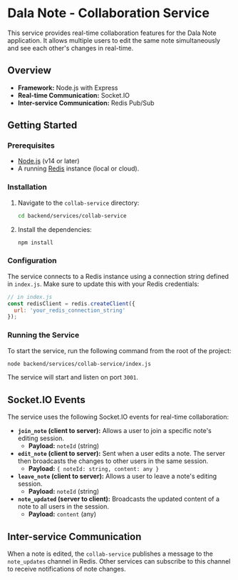 # Dala Note - Collaboration Service

This service provides real-time collaboration features for the Dala Note application. It allows multiple users to edit the same note simultaneously and see each other's changes in real-time.

## Overview

-   **Framework:** Node.js with Express
-   **Real-time Communication:** Socket.IO
-   **Inter-service Communication:** Redis Pub/Sub

## Getting Started

### Prerequisites

-   [Node.js](https://nodejs.org/) (v14 or later)
-   A running [Redis](https://redis.io/) instance (local or cloud).

### Installation

1.  Navigate to the `collab-service` directory:
    ```bash
    cd backend/services/collab-service
    ```
2.  Install the dependencies:
    ```bash
    npm install
    ```

### Configuration

The service connects to a Redis instance using a connection string defined in `index.js`. Make sure to update this with your Redis credentials:

```javascript
// in index.js
const redisClient = redis.createClient({
  url: 'your_redis_connection_string'
});
```

### Running the Service

To start the service, run the following command from the root of the project:

```bash
node backend/services/collab-service/index.js
```

The service will start and listen on port `3001`.

## Socket.IO Events

The service uses the following Socket.IO events for real-time collaboration:

-   **`join_note` (client to server):** Allows a user to join a specific note's editing session.
    -   **Payload:** `noteId` (string)
-   **`edit_note` (client to server):** Sent when a user edits a note. The server then broadcasts the changes to other users in the same session.
    -   **Payload:** `{ noteId: string, content: any }`
-   **`leave_note` (client to server):** Allows a user to leave a note's editing session.
    -   **Payload:** `noteId` (string)
-   **`note_updated` (server to client):** Broadcasts the updated content of a note to all users in the session.
    -   **Payload:** `content` (any)

## Inter-service Communication

When a note is edited, the `collab-service` publishes a message to the `note_updates` channel in Redis. Other services can subscribe to this channel to receive notifications of note changes.
